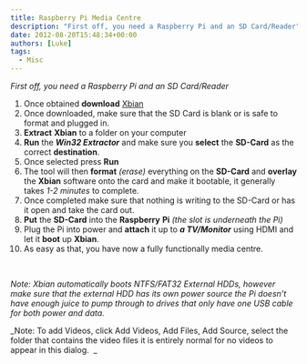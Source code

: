 ```yaml
---
title: Raspberry Pi Media Centre
description: "First off, you need a Raspberry Pi and an SD Card/Reader"
date: 2012-08-20T15:48:34+00:00
authors: [Luke]
tags:
  - Misc
---
```

_First off, you need a Raspberry Pi and an SD Card/Reader_

<ol start="1">
  <li>
    Once obtained <strong>download</strong> <a title="Xbian Raspberry Pi" href="http://xbian.org/" target="_blank">Xbian</a>
  </li>
  <li>
    Once downloaded, make sure that the SD Card is blank or is safe to format and plugged in.
  </li>
  <li>
    <strong>Extract</strong> <strong>Xbian</strong> to a folder on your computer
  </li>
  <li>
    <strong>Run</strong> the <strong><em>Win32 Extractor</em></strong> and make sure you <strong>select</strong> the <strong>SD-Card</strong> as the correct <strong>destination</strong>.
  </li>
  <li>
    Once selected press <strong>Run</strong>
  </li>
  <li>
    The tool will then <strong>format</strong> <em>(erase)</em> everything on the <strong>SD-Card</strong> and <strong>overlay</strong> the <strong>Xbian</strong> software onto the card and make it bootable, it generally takes <em>1-2 minutes</em> to complete.
  </li>
  <li>
    Once completed make sure that nothing is writing to the SD-Card or has it open and take the card out.
  </li>
  <li>
    <strong>Put</strong> the <strong>SD-Card</strong> into the <strong>Raspberry</strong> <strong>Pi</strong> <em>(the slot is underneath the Pi)</em>
  </li>
  <li>
    Plug the Pi into power and <strong>attach</strong> it up to <strong><em>a TV/Monitor</em></strong> using HDMI and let it <strong>boot</strong> up <strong>Xbian</strong>.
  </li>
  <li>
    As easy as that, you have now a fully functionally media centre.
  </li>
</ol>

&nbsp;

_Note: Xbian automatically boots NTFS/FAT32 External HDDs, however make sure that the external HDD has its own power source the Pi doesn’t have enough juice to pump through to drives that only have one USB cable for both power and data._

_Note: To add Videos, click Add Videos, Add Files, Add Source, select the folder that contains the video files it is entirely normal for no videos to appear in this dialog.  _